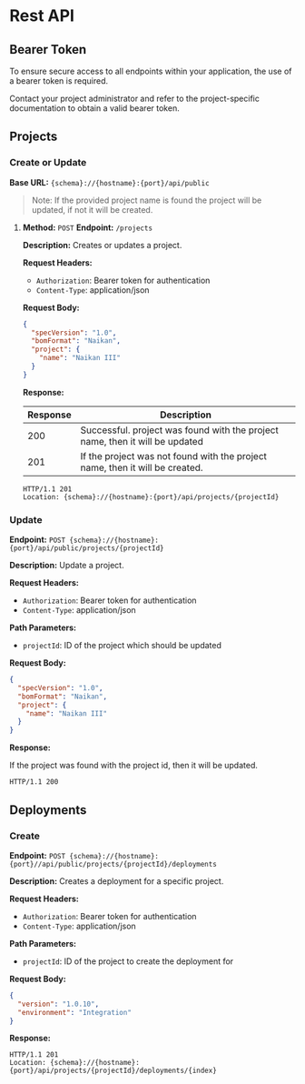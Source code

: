 # Rest API

## Bearer Token

To ensure secure access to all endpoints within your application, the use of a bearer token is required.

Contact your project administrator and refer to the project-specific documentation to obtain a valid bearer token.

## **Projects**

### Create or Update

**Base URL:** `{schema}://{hostname}:{port}/api/public`

> Note: If the provided project name is found the project will be updated, if not it will be created.


1) **Method:** `POST`  **Endpoint:** `/projects`        

     **Description:** Creates or updates a project.
     
    **Request Headers:**

     - `Authorization`: Bearer token for authentication
     - `Content-Type`: application/json

     **Request Body:**
     
      ```json
      {
        "specVersion": "1.0",
        "bomFormat": "Naikan",
        "project": {
          "name": "Naikan III"
        }
      }
      ```
     
     **Response:**

     | Response | Description |
   |---------|----------|
   | 200 | Successful. project was found with the project name, then it will be updated |
   | 201 | If the project was not found with the project name, then it will be created. |
   
     
    
     
     
     ``` title="HTTP Status: 201 (Created)"
     HTTP/1.1 201
     Location: {schema}://{hostname}:{port}/api/projects/{projectId}
     ```

### Update

**Endpoint:** `POST {schema}://{hostname}:{port}/api/public/projects/{projectId}`

**Description:** Update a project.

**Request Headers:**

- `Authorization`: Bearer token for authentication
- `Content-Type`: application/json

**Path Parameters:**

- `projectId`: ID of the project which should be updated

**Request Body:**

```json
{
  "specVersion": "1.0",
  "bomFormat": "Naikan",
  "project": {
    "name": "Naikan III"
  }
}
```

**Response:**

If the project was found with the project id, then it will be updated.

``` title="HTTP Status: 200 (Ok)"
HTTP/1.1 200
```

## **Deployments**

### Create

**Endpoint:** `POST {schema}://{hostname}:{port}//api/public/projects/{projectId}/deployments`

**Description:** Creates a deployment for a specific project.

**Request Headers:**

- `Authorization`: Bearer token for authentication
- `Content-Type`: application/json

**Path Parameters:**

- `projectId`: ID of the project to create the deployment for

**Request Body:**

```json
{
  "version": "1.0.10",
  "environment": "Integration"
}
```

**Response:**

``` title="HTTP Status: 201 (Created)"
HTTP/1.1 201
Location: {schema}://{hostname}:{port}/api/projects/{projectId}/deployments/{index}
```
